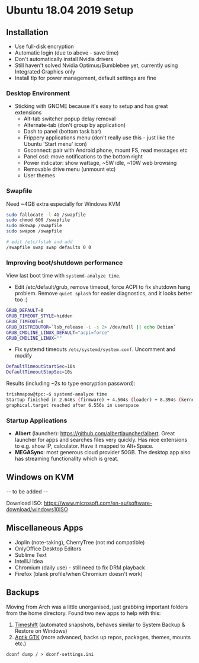 # Ubuntu 18.04 2019 Setup

## Installation
- Use full-disk encryption
- Automatic login (due to above - save time)
- Don't automatically install Nvidia drivers
- Still haven't solved Nvidia Optimus/Bumblebee yet, currently using Integrated Graphics only
- Install tlp for power management, default settings are fine

### Desktop Environment
- Sticking with GNOME because it's easy to setup and has great extensions
  - Alt-tab switcher popup delay removal
  - Alternate-tab (don't group by application)
  - Dash to panel (bottom task bar)
  - Frippery applications menu (don't really use this - just like the Ubuntu 'Start menu' icon)
  - Gsconnect: pair with Android phone, mount FS, read messages etc
  - Panel osd: move notifications to the bottom right
  - Power indicator: show wattage, ~5W idle, ~10W web browsing
  - Removable drive menu (unmount etc)
  - User themes
  
### Swapfile
Need ~4GB extra especially for Windows KVM
```bash
sudo fallocate -l 4G /swapfile
sudo chmod 600 /swapfile
sudo mkswap /swapfile
sudo swapon /swapfile

# edit /etc/fstab and add
/swapfile swap swap defaults 0 0
```

### Improving boot/shutdown performance
View last boot time with `systemd-analyze time`.
- Edit /etc/default/grub, remove timeout, force ACPI to fix shutdown hang problem. Remove `quiet splash` for easier diagnostics, and it looks better too :)
```bash
GRUB_DEFAULT=0
GRUB_TIMEOUT_STYLE=hidden
GRUB_TIMEOUT=0
GRUB_DISTRIBUTOR=`lsb_release -i -s 2> /dev/null || echo Debian`
GRUB_CMDLINE_LINUX_DEFAULT="acpi=force"
GRUB_CMDLINE_LINUX=""
```
- Fix systemd timeouts `/etc/systemd/system.conf`.
Uncomment and modify
```bash
DefaultTimeoutStartSec=10s
DefaultTimeoutStopSec=10s
```

Results (including ~2s to type encryption password):
```bash
trishmapow@tpc:~$ systemd-analyze time
Startup finished in 2.646s (firmware) + 4.504s (loader) + 8.394s (kernel) + 6.761s (userspace) = 22.306s
graphical.target reached after 6.556s in userspace
```

### Startup Applications
- **Albert** (launcher): https://github.com/albertlauncher/albert. Great launcher for apps and searches files very quickly. Has nice extensions to e.g. show IP, calculator. Have it mapped to Alt+Space.
- **MEGASync**: most generous cloud provider 50GB. The desktop app also has streaming functionality which is great.

## Windows on KVM
-- to be added --

Download ISO: https://www.microsoft.com/en-au/software-download/windows10ISO

## Miscellaneous Apps
- Joplin (note-taking), CherryTree (not md compatible)
- OnlyOffice Desktop Editors
- Sublime Text
- IntelliJ Idea
- Chromium (daily use) - still need to fix DRM playback
- Firefox (blank profile/when Chromium doesn't work)

## Backups
Moving from Arch was a little unorganised, just grabbing important folders from the home directory. Found two new apps to help with this:
1. [Timeshift](https://github.com/teejee2008/timeshift) (automated snapshots, behaves similar to System Backup & Restore on Windows)
2. [Aptik GTK](https://github.com/teejee2008/aptik-gtk) (more advanced, backs up repos, packages, themes, mounts etc.)

`dconf dump / > dconf-settings.ini`
